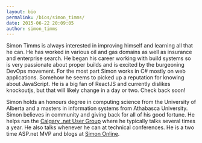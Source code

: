 ```yaml
---
layout: bio
permalink: /bios/simon_timms/
date: 2015-06-22 20:09:05
author: simon_timms
---
```


Simon Timms is always interested in improving himself and learning all that he can. He has worked in various oil and gas domains as well as insurance and enterprise search. He began his career working with build systems so is very passionate about proper builds and is excited by the burgeoning DevOps movement. For the most part Simon works in C# mostly on web applications. Somehow he seems to picked up a reputation for knowing about JavaScript. He is a big fan of ReactJS and currently dislikes knockoutjs, but that will likely change in a day or two. Check back soon!

Simon holds an honours degree in computing science from the University of Alberta and a masters in information systems from Athabasca University. Simon believes in community and giving back for all of his good fortune. He helps run the [Calgary .net User Group](http://www.meetup.com/Calgary-net-User-Group/) where he typically talks several times a year. He also talks whenever he can at technical conferences. He is a two time ASP.net MVP and blogs at [Simon Online](http://blog.simontimms.com).
